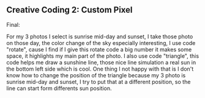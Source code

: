 ## Creative Coding 2: Custom Pixel


Final: 

For my 3 photos I select is sunrise mid-day and sunset, I take those photo on those day, the color change of the sky especially interesting, I use code "rotate", cause I find if I give this rotate code a big number it makes some space, it highlights my main part of the photo. I also use code "triangle", this code helps me draw a sunshine line, those nice line simulation a real sun in the bottom left side which is cool. One thing I not happy with that is I don't know how to change the position of the triangle because my 3 photo is sunrise mid-day and sunset, I try to put that at a different position, so the line can start form differents sun position.

